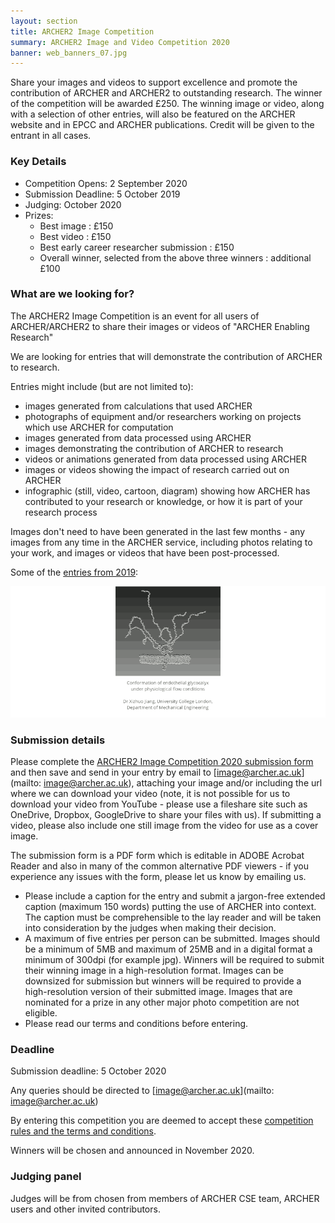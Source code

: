 ```yaml
---
layout: section
title: ARCHER2 Image Competition
summary: ARCHER2 Image and Video Competition 2020
banner: web_banners_07.jpg
---
```



Share your images and videos to support excellence and promote the contribution of ARCHER and ARCHER2 to outstanding research.
The winner of the competition will be awarded £250.
The winning image or video, along with a selection of other entries, will also be featured on the ARCHER website and in EPCC and ARCHER publications. Credit will be given to the entrant in all cases.

### Key Details 

- Competition Opens: 2 September 2020
- Submission Deadline: 5 October 2019
- Judging: October 2020
- Prizes:
    - Best image : £150
    - Best video : £150
    - Best early career researcher submission : £150
    - Overall winner, selected from the above three winners : additional £100

### What are we looking for?

The ARCHER2 Image Competition is an event for all users of ARCHER/ARCHER2 to share their images or videos of "ARCHER Enabling Research"

We are looking for entries that will demonstrate the contribution of ARCHER to research.

Entries might include (but are not limited to):

-    images generated from calculations that used ARCHER
-    photographs of equipment and/or researchers working on projects which use ARCHER for computation
-    images generated from data processed using ARCHER
-    images demonstrating the contribution of ARCHER to research
-    videos or animations generated from data processed using ARCHER
-    images or videos showing the impact of research carried out on ARCHER
-    infographic (still, video, cartoon, diagram) showing how ARCHER has contributed to your research or knowledge, or how it is part of your research process

Images don't need to have been generated in the last few months - any images from any time in the ARCHER service, including photos relating to your work, and images or videos that have been post-processed.

Some of the [entries from 2019](http://www.archer.ac.uk/about-archer/news-events/events/image-comp/gallery-2019/index.php):

<img src="ImageComp2019.gif" alt="Animation of some of the 2019 entries"  />




### Submission details

Please complete the [ARCHER2 Image Competition 2020 submission form](ARCHER_Image_Competition_2020_-_submission_form.pdf) and then save and send in your entry by email to [image@archer.ac.uk](mailto: image@archer.ac.uk), attaching your image and/or including the url where we can download your video (note, it is not possible for us to download your video from YouTube - please use a fileshare site such as OneDrive, Dropbox, GoogleDrive to share your files with us). If submitting a video, please also include one still image from the video for use as a cover image.

The submission form is a PDF form which is editable in ADOBE Acrobat Reader and also in many of the common alternative PDF viewers - if you experience any issues with the form, please let us know by emailing us.

-    Please include a caption for the entry and submit a jargon-free extended caption (maximum 150 words) putting the use of ARCHER into context. The caption must be comprehensible to the lay reader and will be taken into consideration by the judges when making their decision.
-    A maximum of five entries per person can be submitted. Images should be a minimum of 5MB and maximum of 25MB and in a digital format a minimum of 300dpi (for example jpg). Winners will be required to submit their winning image in a high-resolution format. Images can be downsized for submission but winners will be required to provide a high-resolution version of their submitted image. Images that are nominated for a prize in any other major photo competition are not eligible.
-    Please read our terms and conditions before entering.

### Deadline

Submission deadline:  5 October 2020

Any queries should be directed to [image@archer.ac.uk](mailto: image@archer.ac.uk)

By entering this competition you are deemed to accept these [competition rules and the terms and conditions](image-comp-t-and-c).

Winners will be chosen and announced in November 2020.

### Judging panel

Judges will be from chosen from members of ARCHER CSE team, ARCHER users and other invited contributors.